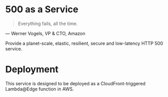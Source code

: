 # 500 as a Service

>Everything fails, all the time.

— Werner Vogels, VP & CTO, Amazon

Provide a planet-scale, elastic, resilient, secure and low-latency HTTP 500 service.

# Deployment

This service is designed to be deployed as a CloudFront-triggered Lambda@Edge function in AWS.

